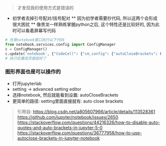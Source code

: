 > 才发现我的使用方式是错误的




* 初学者去掉引号配对/括号配对
** 因为初学者需要抄代码, 所以这两个会形成很大困扰
** 像贵龙一样熟练掌握python之后, 这个特性还是比较好的, 因为此时可以看着屏幕写代码


```python
# 任意notebook窗口执行以下代码
from notebook.services.config import ConfigManager
c = ConfigManager()
c.update('notebook', {"CodeCell": {"cm_config": {"autoCloseBrackets": False}}})
# 执行后重启页面就好了
```
### 图形界面也是可以操作的
- 打开jupyterlab
- setting -> advanced setting editor
 - 选择notebook, 然后就能看到设置: autoCloseBrackets
- 更简单的路径: setting里面直接就有: auto close brackets


> 引用自: https://blog.csdn.net/a805607966/article/details/113528361
> https://github.com/jupyter/notebook/issues/2650
> https://stackoverflow.com/questions/44216326/how-to-disable-auto-quotes-and-auto-brackets-in-jupyter-5-0
> https://stackoverflow.com/questions/36777958/how-to-use-autoclose-brackets-in-jupyter-notebook